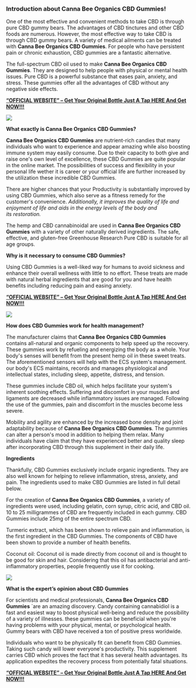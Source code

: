 ### **Introduction about Canna Bee Organics CBD Gummies!**

One of the most effective and convenient methods to take CBD is through pure CBD gummy bears. The advantages of CBD tinctures and other CBD foods are numerous. However, the most effective way to take CBD is through CBD gummy bears. A variety of medical ailments can be treated with **Canna Bee Organics CBD Gummies**. For people who have persistent pain or chronic exhaustion, CBD gummies are a fantastic alternative.

The full-spectrum CBD oil used to make **Canna Bee Organics CBD Gummies**. They are designed to help people with physical or mental health issues. Pure CBD is a powerful substance that eases pain, anxiety, and stress. These gummies offer all the advantages of CBD without any negative side effects.

[**“OFFICIAL WEBSITE” – Get Your Original Bottle Just A Tap HERE And Get NOW!!!**](https://www.glitco.com/get-canna-bee-organics-cbd-gummies)

[![](https://blogger.googleusercontent.com/img/b/R29vZ2xl/AVvXsEhABU3EbRYoAkv4RLifFQGAZM0JVKo2dtC631pHSGCI0gOfdIioX1t2ek9ZKxOMF7A4M6HJTB2GB_MZsjZLyIILl7-5OKjEsRb9qfwJFQ7bWDQ1yVqh__AnJS4kY4AuF7I-rc4ISiM6v-8aMIoR8iWbUrxlnoTTZnIvk2dCo1vaVrdwTmGcTJuSKu6ITAOF/w360-h640/product-3%20(2).png)](https://www.glitco.com/get-canna-bee-organics-cbd-gummies)

  

**What exactly is Canna Bee Organics CBD Gummies?**

**Canna Bee Organics CBD Gummies** are nutrient-rich candies that many individuals who want to experience and appear amazing while also boosting immune system may easily consume. Due to their capacity to both give and raise one's own level of excellence, these CBD Gummies are quite popular in the online market. The possibilities of success and flexibility in your personal life wether it is career or your official life are further increased by the utilization these incredible CBD Gummies.

There are higher chances that your Productivity is substantially improved by using CBD Gummies, which also serve as a fitness remedy for the customer's convenience. _Additionally, it improves the quality of life and enjoyment of life and aids in the energy levels of the body and its restoration._

The hemp and CBD cannabinoidal are used in **Canna Bee Organics CBD Gummies** with a variety of other naturally derived ingredients. The safe, effective, and gluten-free Greenhouse Research Pure CBD is suitable for all age groups.

**Why is it necessary to consume CBD Gummies?**

Using CBD Gummies is a well-liked way for humans to avoid sickness and enhance their overall wellness with little to no effort. These treats are made with natural herbal ingredients that are good for you and have health benefits including reducing pain and easing anxiety.

[**“OFFICIAL WEBSITE” – Get Your Original Bottle Just A Tap HERE And Get NOW!!!**](https://www.glitco.com/get-canna-bee-organics-cbd-gummies)

[![](https://blogger.googleusercontent.com/img/b/R29vZ2xl/AVvXsEgoOifS7Au5Rc2K49IqWbDALyHHLkXNCQn_AmDtVSAdHGmYyqMhXydd4atloQE1-dhGIPHG7WVKVcUA57sxUP1U_fk14q9TCbdDRAMcu2DzcqY4SgtAH490DV2iqCnIJ0o_XggoPgY-94nvJlkg5vsN-P8ROsOszq-Ie1tio4IbcM1b32EIvzhhintV5gyL/w640-h322/Screenshot%20(1329).png)](https://www.glitco.com/get-canna-bee-organics-cbd-gummies)

**How does CBD Gummies work for health management?**

The manufacturer claims that **Canna Bee Organics CBD Gummies** contains all-natural and organic components to help speed up the recovery. These gummies work by refueling and energizing the body as a whole. Your body's senses will benefit from the present hemp oil in these sweet treats. The aforementioned sensors will help with the ECS system's management. our body's ECS maintains, records and manages physiological and intellectual states, including sleep, appetite, distress, and tension.

These gummies include CBD oil, which helps facilitate your system's inherent soothing effects. Suffering and discomfort in your muscles and ligaments are decreased while inflammatory issues are managed. Following the use of the gummies, pain and discomfort in the muscles become less severe.

Mobility and agility are enhanced by the increased bone density and joint adaptability because of **Canna Bee Organics CBD Gummies**. The gummies can alter a person's mood in addition to helping them relax. Many individuals have claim that they have experienced better and quality sleep after incorporating CBD through this supplement in their daily life.

**Ingredients**

Thankfully, CBD Gummies exclusively include organic ingredients. They are also well known for helping to relieve inflammation, stress, anxiety, and pain. The ingredients used to make CBD Gummies are listed in full detail below.

For the creation of **Canna Bee Organics CBD Gummies**, a variety of ingredients were used, including gelatin, corn syrup, citric acid, and CBD oil. 10 to 25 milligrammes of CBD are frequently included in each gummy. CBD Gummies include 25mg of the entire spectrum CBD.

Turmeric extract, which has been shown to relieve pain and inflammation, is the first ingredient in the CBD Gummies. The components of CBD have been shown to provide a number of health benefits.

Coconut oil: Coconut oil is made directly from coconut oil and is thought to be good for skin and hair. Considering that this oil has antibacterial and anti-inflammatory properties, people frequently use it for cooking.

[![](https://blogger.googleusercontent.com/img/b/R29vZ2xl/AVvXsEjUZocyHzSqBhaqU3ATSI7QFF_n6wJtJxonA0U7lkgdut7qLuusvoyPi0Gs7djTukk7BpCPrjKfgXiwPv2XIgRG7JoQ2U9H1bo-IW58rhks8KdxKUN9_5jWV711HXNjv31pbuQgTYFlWlnayxSGv97SI38CgiJfXLcZaiCvh9CF4lGG-jhXC1HHVj2mE1ga/w640-h382/Screenshot%20(1331).png)](https://www.glitco.com/get-canna-bee-organics-cbd-gummies)

**What is the expert’s opinion about CBD Gummies**

For scientists and medical professionals, **Canna Bee Organics CBD Gummies** \`are an amazing discovery. Candy containing cannabidiol is a fast and easiest way to boost physical well-being and reduce the possibility of a variety of illnesses. these gummies can be beneficial when you're having problems with your physical, mental, or psychological health. Gummy bears with CBD have received a ton of positive press worldwide.

Individuals who want to be physically fit can benefit from CBD Gummies. Taking such candy will lower everyone's productivity. This supplement carries CBD which proves the fact that it has several health advantages. Its application expedites the recovery process from potentially fatal situations.

[**“OFFICIAL WEBSITE” – Get Your Original Bottle Just A Tap HERE And Get NOW!!!**](https://www.glitco.com/get-canna-bee-organics-cbd-gummies)
